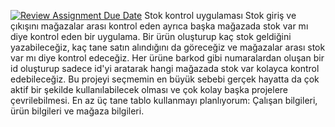 [![Review Assignment Due Date](https://classroom.github.com/assets/deadline-readme-button-24ddc0f5d75046c5622901739e7c5dd533143b0c8e959d652212380cedb1ea36.svg)](https://classroom.github.com/a/uelKf0-p)
Stok kontrol uygulaması
Stok giriş ve çıkışını mağazalar arası kontrol eden ayrıca başka mağazada stok var mı diye kontrol eden bir uygulama.
Bir ürün oluşturup kaç stok geldiğini yazabileceğiz, kaç tane satın alındığını da göreceğiz ve mağazalar arası stok var mı diye kontrol edeceğiz. Her ürüne barkod gibi numaralardan oluşan bir id oluşturup sadece id'yi aratarak hangi mağazada stok var kolayca kontrol edebileceğiz. Bu projeyi seçmemin en büyük sebebi gerçek hayatta da çok aktif bir şekilde kullanılabilecek olması ve çok kolay başka projelere çevrilebilmesi.
En az üç tane tablo kullanmayı planlıyorum: Çalışan bilgileri, ürün bilgileri ve mağaza bilgileri.

